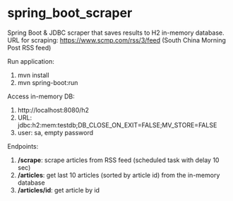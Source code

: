 # spring_boot_scraper
Spring Boot &amp; JDBC scraper that saves results to H2 in-memory database.
URL for scraping: https://www.scmp.com/rss/3/feed (South China Morning Post RSS feed)

Run application:

1. mvn install
2. mvn spring-boot:run

Access in-memory DB:

1. http://localhost:8080/h2
2. URL: jdbc:h2:mem:testdb;DB_CLOSE_ON_EXIT=FALSE;MV_STORE=FALSE
3. user: sa, empty password

Endpoints:
1. **/scrape**: scrape articles from RSS feed (scheduled task with delay 10 sec)
2. **/articles**: get last 10 articles (sorted by article id) from the in-memory database
3. **/articles/id**: get article by id

